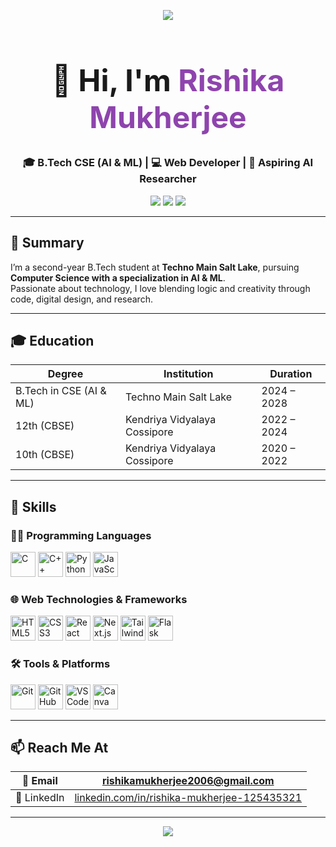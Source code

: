 <!-- Wave Banner -->
<p align="center">
  <img src="https://capsule-render.vercel.app/api?type=waving&color=8e44ad&height=120&section=header&width=100%"/>
</p>

<!-- Name + Role -->
<h1 align="center" style="font-size: 3rem;">👋 Hi, I'm <span style="color:#8e44ad;">Rishika Mukherjee</span></h1>

<h3 align="center">🎓 B.Tech CSE (AI & ML) | 💻 Web Developer | 🧠 Aspiring AI Researcher</h3>

<p align="center">
  <img src="https://img.shields.io/badge/AI%20Enthusiast-6c5ce7?style=for-the-badge&logo=openai&logoColor=white" />
  <img src="https://img.shields.io/badge/Web%20Dev-00cec9?style=for-the-badge&logo=javascript&logoColor=white" />
  <img src="https://img.shields.io/badge/Coding%20Learner-f39c12?style=for-the-badge&logo=python&logoColor=white" />
</p>

---

## 🧾 Summary

I’m a second-year B.Tech student at **Techno Main Salt Lake**, pursuing **Computer Science with a specialization in AI & ML**.  
Passionate about technology, I love blending logic and creativity through code, digital design, and research.

---

## 🎓 Education

| Degree | Institution | Duration |
|--------|-------------|----------|
| B.Tech in CSE (AI & ML) | Techno Main Salt Lake | 2024 – 2028 |
| 12th (CBSE) | Kendriya Vidyalaya Cossipore | 2022 – 2024 |
| 10th (CBSE) | Kendriya Vidyalaya Cossipore | 2020 – 2022 |

---

## 💼 Skills

### 👩‍💻 Programming Languages
<p>
  <img src="https://cdn.jsdelivr.net/gh/devicons/devicon/icons/c/c-original.svg" height="40" alt="C"/>
  <img src="https://cdn.jsdelivr.net/gh/devicons/devicon/icons/cplusplus/cplusplus-original.svg" height="40" alt="C++"/>
  <img src="https://cdn.jsdelivr.net/gh/devicons/devicon/icons/python/python-original.svg" height="40" alt="Python"/>
  <img src="https://cdn.jsdelivr.net/gh/devicons/devicon/icons/javascript/javascript-original.svg" height="40" alt="JavaScript"/>
</p>

### 🌐 Web Technologies & Frameworks
<p>
  <img src="https://cdn.jsdelivr.net/gh/devicons/devicon/icons/html5/html5-original.svg" height="40" alt="HTML5"/>
  <img src="https://cdn.jsdelivr.net/gh/devicons/devicon/icons/css3/css3-original.svg" height="40" alt="CSS3"/>
  <img src="https://cdn.jsdelivr.net/gh/devicons/devicon/icons/react/react-original.svg" height="40" alt="React"/>
  <img src="https://cdn.jsdelivr.net/gh/devicons/devicon/icons/nextjs/nextjs-original.svg" height="40" alt="Next.js"/>
  <img src="https://cdn.jsdelivr.net/gh/devicons/devicon/icons/tailwindcss/tailwindcss-original.svg" height="40" alt="TailwindCSS"/>
  <img src="https://cdn.jsdelivr.net/gh/devicons/devicon/icons/flask/flask-original.svg" height="40" alt="Flask"/>
</p>

### 🛠️ Tools & Platforms
<p>
  <img src="https://cdn.jsdelivr.net/gh/devicons/devicon/icons/git/git-original.svg" height="40" alt="Git"/>
  <img src="https://cdn.jsdelivr.net/gh/devicons/devicon/icons/github/github-original.svg" height="40" alt="GitHub"/>
  <img src="https://cdn.jsdelivr.net/gh/devicons/devicon/icons/vscode/vscode-original.svg" height="40" alt="VS Code"/>
  <img src="https://cdn.jsdelivr.net/gh/devicons/devicon/icons/canva/canva-original.svg" height="40" alt="Canva"/>
</p>

---

## 📫 Reach Me At

| 📧 Email   | [rishikamukherjee2006@gmail.com](mailto:rishikamukherjee2006@gmail.com) |
|-----------|-------------------------------------------------------------------------|
| 💼 LinkedIn | [linkedin.com/in/rishika-mukherjee-125435321](https://linkedin.com/in/rishika-mukherjee-125435321) |

---

<!-- Footer Wave -->
<p align="center">
  <img src="https://capsule-render.vercel.app/api?type=waving&color=8e44ad&height=100&section=footer&width=100%"/>
</p>
